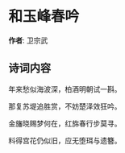 # 和玉峰春吟

**作者**: 卫宗武

## 诗词内容

年来愁似海波深，柏酒明朝试一斟。

那复苏堤追胜赏，不妨楚泽效狂吟。

金旛晓赐梦何在，红旆春行步莫寻。

料得宫花仍似旧，应无堕珥与遗簪。

